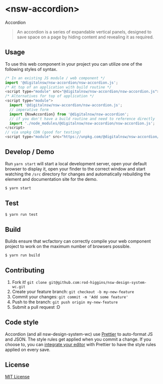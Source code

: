 # &lt;nsw-accordion&gt;

Accordion
> An accordion is a series of expandable vertical panels, designed to save space on a page by hiding content and revealing it as required.

## Usage
To use this web component in your project you can utilize one of the following styles of syntax.

```js
/* In an existing JS module / web component */
import '@digitalnsw/nsw-accordion/nsw-accordion.js';
/* At top of an application with build routine */
<script type="module" src="@digitalnsw/nsw-accordion/nsw-accordion.js"></script>
/* Alternatives for top of application */
<script type="module">
  import '@digitalnsw/nsw-accordion/nsw-accordion.js';
  // imperative form
  import {NswAccordion} from '@digitalnsw/nsw-accordion';
  // if you don't have a build routine and need to reference directly
  import './node_modules/@digitalnsw/nsw-accordion/nsw-accordion.js';
</script>
// via unpkg CDN (good for testing)
<script type="module" src="https://unpkg.com/@digitalnsw/nsw-accordion/nsw-accordion.js"></script>
```

## Develop / Demo
Run `yarn start` will start a local development server, open your default browser to display it, open your finder to the correct window and start watching the `/src` directory for changes and automatically rebuilding the element and documentation site for the demo.
```bash
$ yarn start
```

## Test

```bash
$ yarn run test
```

## Build
Builds ensure that wcfactory can correctly compile your web component project to
work on the maximum number of browsers possible.
```bash
$ yarn run build
```

## Contributing

1. Fork it! `git clone git@github.com:rod-higgins/nsw-design-system-wc.git`
2. Create your feature branch: `git checkout -b my-new-feature`
3. Commit your changes: `git commit -m 'Add some feature'`
4. Push to the branch: `git push origin my-new-feature`
5. Submit a pull request :D

## Code style

Accordion (and all nsw-design-system-wc) use [Prettier][prettier] to auto-format JS and JSON.  The style rules get applied when you commit a change.  If you choose to, you can [integrate your editor][prettier-ed] with Prettier to have the style rules applied on every save.

[prettier]: https://github.com/prettier/prettier/
[prettier-ed]: https://github.com/prettier/prettier/#editor-integration
[polyserve]: https://github.com/Polymer/polyserve
[web-component-tester]: https://github.com/Polymer/web-component-tester

## License
[MIT License](http://opensource.org/licenses/MIT)